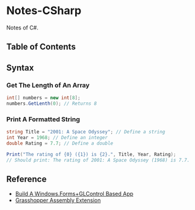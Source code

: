 # Notes-CSharp
Notes of C#.

## Table of Contents

## Syntax

### Get The Length of An Array

```c#
int[] numbers = new int[8];
numbers.GetLenth(0); // Returns 8
```

### Print A Formatted String

```c#
string Title = "2001: A Space Odyssey"; // Define a string
int Year = 1968; // Define an integer
double Rating = 7.7; // Define a double

Print("The rating of {0} ({1}) is {2}.", Title, Year, Rating);
// Should print: The rating of 2001: A Space Odyssey (1968) is 7.7.
```

## Reference

* [Build A Windows.Forms+GLControl Based App](http://www.opentk.com/doc/chapter/2/glcontrol)
* [Grasshopper Assembly Extension](https://visualstudiogallery.msdn.microsoft.com/9e389515-0719-47b4-a466-04436b491cd6)
